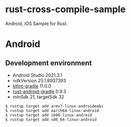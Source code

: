 # rust-cross-compile-sample 
 Android, iOS Sample for Rust.

# Android
## Development environment
- Android Studio 2021.3.1
- ndkVersion 25.1.8937393
- [ktlint-gradle](https://github.com/JLLeitschuh/ktlint-gradle) 11.0.0
- [rust-android-gradle](https://github.com/mozilla/rust-android-gradle) 0.9.3
- minSdk 21, targetSdk 32
```
$ rustup target add armv7-linux-androideabi
$ rustup target add aarch64-linux-android
$ rustup target add i686-linux-android
$ rustup target add x86_64-linux-android
```
